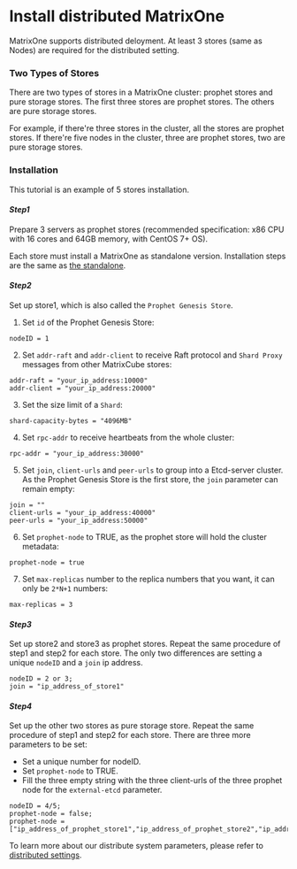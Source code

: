 # **Install distributed MatrixOne**

MatrixOne supports distributed deloyment. At least 3 stores (same as Nodes) are required for the distributed setting. 

### Two Types of Stores

There are two types of stores in a MatrixOne cluster: prophet stores and pure storage stores. The first three stores are prophet stores. The others are pure storage stores. 

For example, if there're three stores in the cluster, all the stores are prophet stores.
If there're five nodes in the cluster, three are prophet stores, two are pure storage stores.

### Installation

This tutorial is an example of 5 stores installation. 

#### *Step1* 

Prepare 3 servers as prophet stores (recommended specification: x86 CPU with 16 cores and 64GB memory, with CentOS 7+ OS).

Each store must install a MatrixOne as standalone version. Installation steps are the same as [the standalone](install-standalone-matrixone.md). 

#### *Step2*

Set up store1, which is also called the `Prophet Genesis Store`. 

1. Set `id` of the Prophet Genesis Store: 

```
nodeID = 1
```

2. Set  `addr-raft` and `addr-client` to receive Raft protocol and `Shard Proxy` messages from other MatrixCube stores: 

```
addr-raft = "your_ip_address:10000"
addr-client = "your_ip_address:20000"
```

3. Set the size limit of a `Shard`:

```
shard-capacity-bytes = "4096MB"
```

4. Set `rpc-addr` to receive heartbeats from the whole cluster:

```
rpc-addr = "your_ip_address:30000"
```

5. Set `join`, `client-urls` and `peer-urls` to group into a Etcd-server cluster. As the Prophet Genesis Store is the first store, the `join` parameter can remain empty:

```
join = ""
client-urls = "your_ip_address:40000"
peer-urls = "your_ip_address:50000"
```

6. Set `prophet-node` to TRUE, as the prophet store will hold the cluster metadata:

```
prophet-node = true
```

7. Set `max-replicas` number to the replica numbers that you want, it can only be `2*N+1` numbers:

```
max-replicas = 3
```

#### *Step3* 

Set up store2 and store3 as prophet stores. Repeat the same procedure of step1 and step2 for each store. The only two differences are setting a unique `nodeID` and a `join` ip address. 

``` 
nodeID = 2 or 3; 
join = "ip_address_of_store1"
```

#### *Step4*

Set up the other two stores as pure storage store. Repeat the same procedure of step1 and step2 for each store. There are three more parameters to be set:

* Set a unique number for nodeID. 
* Set `prophet-node` to TRUE.
* Fill the three empty string with the three client-urls of the three prophet node for the `external-etcd` parameter.

```
nodeID = 4/5;
prophet-node = false;
prophet-node = ["ip_address_of_prophet_store1","ip_address_of_prophet_store2","ip_address_of_prophet_store3"]
```

To learn more about our distribute system parameters, please refer to [distributed settings](../Reference/System-Parameters/distributed-settings.md). 
